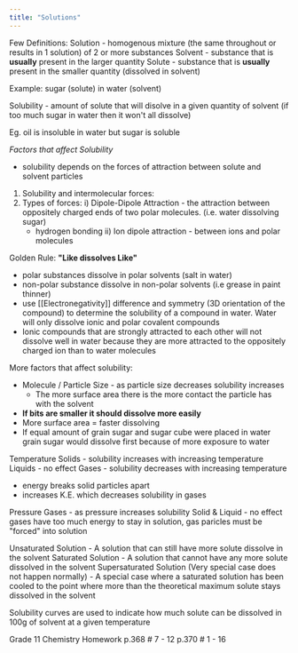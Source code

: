 ```yaml
---
title: "Solutions"
---
```

Few Definitions:
Solution - homogenous mixture (the same throughout or results in 1 solution) of 2 or more substances
Solvent - substance that is **usually** present in the larger quantity
Solute - substance that is **usually** present in the smaller quantity (dissolved in solvent)

Example:
sugar (solute) in water (solvent)

Solubility - amount of solute that will disolve in a given quantity of solvent
(if too much sugar in water then it won't all dissolve)

Eg. oil is insoluble in water but sugar is soluble

_Factors that affect Solubility_

- solubility depends on the forces of attraction between solute and solvent particles
1) Solubility and intermolecular forces:
2) Types of forces:
	i) Dipole-Dipole Attraction - the attraction between oppositely charged ends of two polar molecules.
	(i.e. water dissolving sugar) 
	- hydrogen bonding
	ii)  Ion dipole attraction - between ions and polar molecules

Golden Rule: **"Like dissolves Like"**
- polar substances dissolve in polar solvents (salt in water)
- non-polar substance dissolve in non-polar solvents (i.e grease in paint thinner)
- use [[Electronegativity]] difference and symmetry (3D orientation of the compound) to determine the solubility of a compound in water. Water will only dissolve ionic and polar covalent compounds
- Ionic compounds that are strongly attracted to each other will not dissolve well in water because they are more attracted to the oppositely charged ion than to water molecules

More factors that affect solubility:
- Molecule / Particle Size - as particle size decreases solubility increases
	- The more surface area there is the more contact the particle has with the solvent
- **If bits are smaller it should dissolve more easily**
- More surface area = faster dissolving
- If equal amount of grain sugar and sugar cube were placed in water grain sugar would dissolve first because of more exposure to water

Temperature
Solids - solubility increases with increasing temperature
Liquids - no effect
Gases - solubility decreases with increasing temperature

- energy breaks solid particles apart
- increases K.E. which decreases solubility in gases

Pressure
Gases - as pressure increases solubility
Solid & Liquid - no effect
gases have too much energy to stay in solution, gas paricles must be "forced" into solution

Unsaturated Solution - A solution that can still have more solute dissolve in the solvent
Saturated Solution - A solution that cannot have any more solute dissolved in the solvent
Supersaturated Solution (Very special case does not happen normally) - A special case where a saturated solution has been cooled to the point where more than the theoretical maximum solute stays dissolved in the solvent

Solubility curves are used to indicate how much solute can be dissolved in 100g of solvent at a given temperature

Grade 11 Chemistry Homework
p.368 # 7 - 12
p.370 # 1 - 16